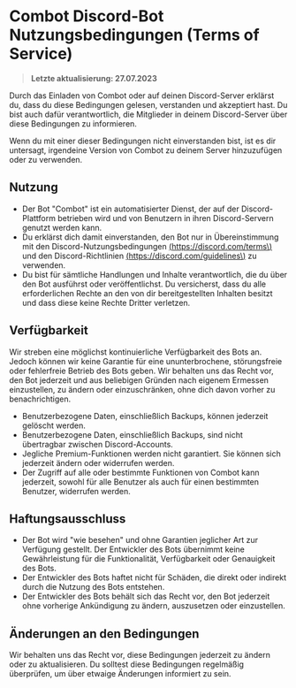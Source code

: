 # Combot Discord-Bot Nutzungsbedingungen (Terms of Service)
> **Letzte aktualisierung: 27.07.2023**

Durch das Einladen von Combot oder auf deinen Discord-Server erklärst du, dass du diese Bedingungen gelesen, verstanden und akzeptiert hast. Du bist auch dafür verantwortlich, die Mitglieder in deinem Discord-Server über diese Bedingungen zu informieren. 

Wenn du mit einer dieser Bedingungen nicht einverstanden bist, ist es dir untersagt, irgendeine Version von Combot zu deinem Server hinzuzufügen oder zu verwenden.

## Nutzung
- Der Bot "Combot" ist ein automatisierter Dienst, der auf der Discord-Plattform betrieben wird und von Benutzern in ihren Discord-Servern genutzt werden kann.
- Du erklärst dich damit einverstanden, den Bot nur in Übereinstimmung mit den Discord-Nutzungsbedingungen [\(https://discord.com/terms\)](https://discord.com/terms) und den Discord-Richtlinien [\(https://discord.com/guidelines\)](https://discord.com/guidelines) zu verwenden.
- Du bist für sämtliche Handlungen und Inhalte verantwortlich, die du über den Bot ausführst oder veröffentlichst. Du versicherst, dass du alle erforderlichen Rechte an den von dir bereitgestellten Inhalten besitzt und dass diese keine Rechte Dritter verletzen.

## Verfügbarkeit
Wir streben eine möglichst kontinuierliche Verfügbarkeit des Bots an. Jedoch können wir keine Garantie für eine ununterbrochene, störungsfreie oder fehlerfreie Betrieb des Bots geben.
Wir behalten uns das Recht vor, den Bot jederzeit und aus beliebigen Gründen nach eigenem Ermessen einzustellen, zu ändern oder einzuschränken, ohne dich davon vorher zu benachrichtigen.
- Benutzerbezogene Daten, einschließlich Backups, können jederzeit gelöscht werden.
- Benutzerbezogene Daten, einschließlich Backups, sind nicht übertragbar zwischen Discord-Accounts.
- Jegliche Premium-Funktionen werden nicht garantiert. Sie können sich jederzeit ändern oder widerrufen werden.
- Der Zugriff auf alle oder bestimmte Funktionen von Combot kann jederzeit, sowohl für alle Benutzer als auch für einen bestimmten Benutzer, widerrufen werden.

## Haftungsausschluss
- Der Bot wird "wie besehen" und ohne Garantien jeglicher Art zur Verfügung gestellt. Der Entwickler des Bots übernimmt keine Gewährleistung für die Funktionalität, Verfügbarkeit oder Genauigkeit des Bots.
- Der Entwickler des Bots haftet nicht für Schäden, die direkt oder indirekt durch die Nutzung des Bots entstehen.
- Der Entwickler des Bots behält sich das Recht vor, den Bot jederzeit ohne vorherige Ankündigung zu ändern, auszusetzen oder einzustellen.

## Änderungen an den Bedingungen
Wir behalten uns das Recht vor, diese Bedingungen jederzeit zu ändern oder zu aktualisieren. Du solltest diese Bedingungen regelmäßig überprüfen, um über etwaige Änderungen informiert zu sein.
